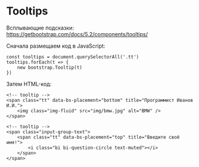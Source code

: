 # Tooltips
Всплывающие подсказки: https://getbootstrap.com/docs/5.2/components/tooltips/

Сначала размещаем код в JavaScript:

    const tooltips = document.querySelectorAll('.tt')
    tooltips.forEach(t => {
        new bootstrap.Tooltip(t)
    })

Затем HTML-код:

    <!-- tooltip -->
    <span class="tt" data-bs-placement="bottom" title="Программист Иванов И.И.">
        <img class="img-fluid" src="img/bmw.jpg" alt="BMW" />
    </span>

    <!-- tooltip -->
    <span class="input-group-text">
        <span class="tt" data-bs-placement="top" title="Введите своё имя!">
            <i class="bi bi-question-circle text-muted"></i>
        </span>
    </span>
